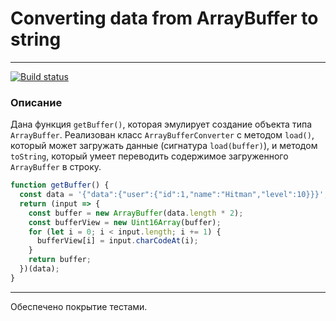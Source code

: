 # Converting data from ArrayBuffer to string
---
[![Build status](https://ci.appveyor.com/api/projects/status/7306t2g7kk417mhc?svg=true)](https://ci.appveyor.com/project/AACMKT/ajs-arraybuffer-arraybuffer)

### Описание

Дана функция `getBuffer()`, которая эмулирует создание объекта типа `ArrayBuffer`.
Реализован класс `ArrayBufferConverter` с методом `load()`, который может загружать данные (сигнатура `load(buffer)`), и методом `toString`, который умеет переводить содержимое загруженного `ArrayBuffer` в строку.

```javascript
function getBuffer() {
  const data = '{"data":{"user":{"id":1,"name":"Hitman","level":10}}}';
  return (input => {
    const buffer = new ArrayBuffer(data.length * 2);
    const bufferView = new Uint16Array(buffer);
    for (let i = 0; i < input.length; i += 1) {
      bufferView[i] = input.charCodeAt(i);
    }
    return buffer;
  })(data);
}
```
---

Обеспечено покрытие тестами.